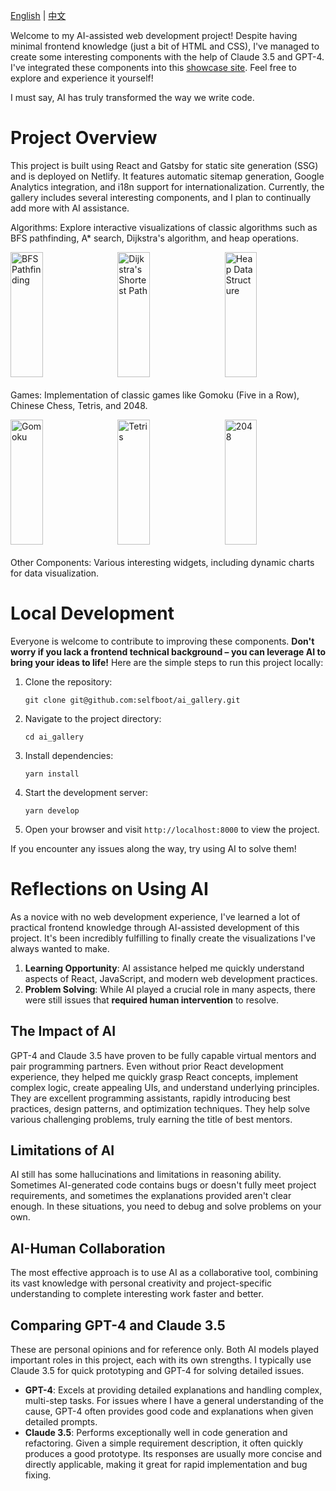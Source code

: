 [English](./README.md) | [中文](./README_zh.md)

<a name="english"></a>

Welcome to my AI-assisted web development project! Despite having minimal frontend knowledge (just a bit of HTML and CSS), I've managed to create some interesting components with the help of Claude 3.5 and GPT-4. I've integrated these components into this [showcase site](gallery.selfboot.cn). Feel free to explore and experience it yourself!

I must say, AI has truly transformed the way we write code.

# Project Overview

This project is built using React and Gatsby for static site generation (SSG) and is deployed on Netlify. It features automatic sitemap generation, Google Analytics integration, and i18n support for internationalization. Currently, the gallery includes several interesting components, and I plan to continually add more with AI assistance.

Algorithms: Explore interactive visualizations of classic algorithms such as BFS pathfinding, A* search, Dijkstra's algorithm, and heap operations.

<div style="display: flex; justify-content: space-between; margin-bottom: 20px;">
  <img src="https://slefboot-1251736664.file.myqcloud.com/20240706_ai_gallery_bfs_path.gif" alt="BFS Pathfinding" width="32%" height="200">
  <img src="https://slefboot-1251736664.file.myqcloud.com/20240709_ai_gallery_dijkstra_v3.gif" alt="Dijkstra's Shortest Path" width="32%" height="200">
  <img src="https://slefboot-1251736664.file.myqcloud.com/20240706_ai_gallery_heapv2.gif" alt="Heap Data Structure" width="32%" height="200">
</div>

Games: Implementation of classic games like Gomoku (Five in a Row), Chinese Chess, Tetris, and 2048.

<div style="display: flex; justify-content: space-between; margin-bottom: 20px;">
  <img src="https://slefboot-1251736664.file.myqcloud.com/20240704_ai_gallery_gomoku.png/webp" alt="Gomoku" width="32%" height="200">
  <img src="https://slefboot-1251736664.file.myqcloud.com/20240707_ai_gallery_tetris_v2.png/webp" alt="Tetris" width="32%" height="200">
  <img src="https://slefboot-1251736664.file.myqcloud.com/20240710_ai_gallery_game2048.gif" alt="2048" width="32%" height="200">
</div>

Other Components: Various interesting widgets, including dynamic charts for data visualization.

# Local Development

Everyone is welcome to contribute to improving these components. **Don't worry if you lack a frontend technical background – you can leverage AI to bring your ideas to life!** Here are the simple steps to run this project locally:

1. Clone the repository:
   ```
   git clone git@github.com:selfboot/ai_gallery.git
   ```
2. Navigate to the project directory:
   ```
   cd ai_gallery
   ```
3. Install dependencies:
   ```
   yarn install
   ```
4. Start the development server:
   ```
   yarn develop
   ```
5. Open your browser and visit `http://localhost:8000` to view the project.

If you encounter any issues along the way, try using AI to solve them!

# Reflections on Using AI

As a novice with no web development experience, I've learned a lot of practical frontend knowledge through AI-assisted development of this project. It's been incredibly fulfilling to finally create the visualizations I've always wanted to make.

1. **Learning Opportunity**: AI assistance helped me quickly understand aspects of React, JavaScript, and modern web development practices.
2. **Problem Solving**: While AI played a crucial role in many aspects, there were still issues that **required human intervention** to resolve.

## The Impact of AI

GPT-4 and Claude 3.5 have proven to be fully capable virtual mentors and pair programming partners. Even without prior React development experience, they helped me quickly grasp React concepts, implement complex logic, create appealing UIs, and understand underlying principles. They are excellent programming assistants, rapidly introducing best practices, design patterns, and optimization techniques. They help solve various challenging problems, truly earning the title of best mentors.

## Limitations of AI

AI still has some hallucinations and limitations in reasoning ability. Sometimes AI-generated code contains bugs or doesn't fully meet project requirements, and sometimes the explanations provided aren't clear enough. In these situations, you need to debug and solve problems on your own.

## AI-Human Collaboration

The most effective approach is to use AI as a collaborative tool, combining its vast knowledge with personal creativity and project-specific understanding to complete interesting work faster and better.

## Comparing GPT-4 and Claude 3.5

These are personal opinions and for reference only. Both AI models played important roles in this project, each with its own strengths. I typically use Claude 3.5 for quick prototyping and GPT-4 for solving detailed issues.

- **GPT-4**: Excels at providing detailed explanations and handling complex, multi-step tasks. For issues where I have a general understanding of the cause, GPT-4 often provides good code and explanations when given detailed prompts.
- **Claude 3.5**: Performs exceptionally well in code generation and refactoring. Given a simple requirement description, it often quickly produces a good prototype. Its responses are usually more concise and directly applicable, making it great for rapid implementation and bug fixing.